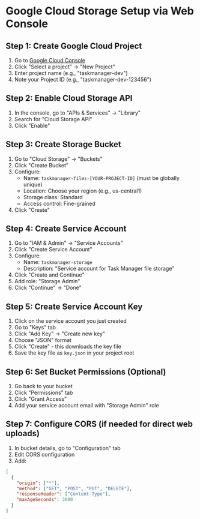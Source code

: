 # Google Cloud Storage Setup via Web Console

## Step 1: Create Google Cloud Project
1. Go to [Google Cloud Console](https://console.cloud.google.com/)
2. Click "Select a project" → "New Project"
3. Enter project name (e.g., "taskmanager-dev")
4. Note your Project ID (e.g., "taskmanager-dev-123456")

## Step 2: Enable Cloud Storage API
1. In the console, go to "APIs & Services" → "Library"
2. Search for "Cloud Storage API"
3. Click "Enable"

## Step 3: Create Storage Bucket
1. Go to "Cloud Storage" → "Buckets"
2. Click "Create Bucket"
3. Configure:
   - Name: `taskmanager-files-[YOUR-PROJECT-ID]` (must be globally unique)
   - Location: Choose your region (e.g., us-central1)
   - Storage class: Standard
   - Access control: Fine-grained
4. Click "Create"

## Step 4: Create Service Account
1. Go to "IAM & Admin" → "Service Accounts"
2. Click "Create Service Account"
3. Configure:
   - Name: `taskmanager-storage`
   - Description: "Service account for Task Manager file storage"
4. Click "Create and Continue"
5. Add role: "Storage Admin"
6. Click "Continue" → "Done"

## Step 5: Create Service Account Key
1. Click on the service account you just created
2. Go to "Keys" tab
3. Click "Add Key" → "Create new key"
4. Choose "JSON" format
5. Click "Create" - this downloads the key file
6. Save the key file as `key.json` in your project root

## Step 6: Set Bucket Permissions (Optional)
1. Go back to your bucket
2. Click "Permissions" tab
3. Click "Grant Access"
4. Add your service account email with "Storage Admin" role

## Step 7: Configure CORS (if needed for direct web uploads)
1. In bucket details, go to "Configuration" tab
2. Edit CORS configuration
3. Add:
```json
[
  {
    "origin": ["*"],
    "method": ["GET", "POST", "PUT", "DELETE"],
    "responseHeader": ["Content-Type"],
    "maxAgeSeconds": 3600
  }
]
```

